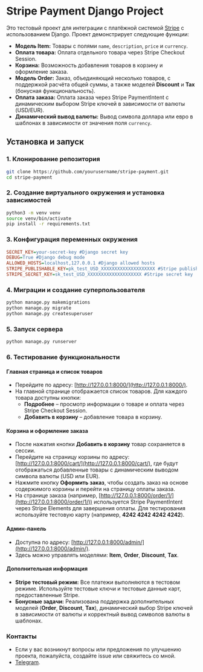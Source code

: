 # Stripe Payment Django Project

Это тестовый проект для интеграции с платёжной системой [Stripe](https://stripe.com/docs) с использованием Django. Проект демонстрирует следующие функции:

- **Модель Item:** Товары с полями `name`, `description`, `price` и `currency`.
- **Оплата товара:** Оплата отдельного товара через Stripe Checkout Session.
- **Корзина:** Возможность добавления товаров в корзину и оформление заказа.
- **Модель Order:** Заказ, объединяющий несколько товаров, с поддержкой расчёта общей суммы, а также моделей **Discount** и **Tax** (бонусная функциональность).
- **Оплата заказа:** Оплата заказа через Stripe PaymentIntent с динамическим выбором Stripe ключей в зависимости от валюты (USD/EUR).
- **Динамический вывод валюты:** Вывод символа доллара или евро в шаблонах в зависимости от значения поля `currency`.

## Установка и запуск

### 1. Клонирование репозитория

```bash
git clone https://github.com/yourusername/stripe-payment.git
cd stripe-payment
```

### 2. Создание виртуального окружения и установка зависимостей

```bash
python3 -m venv venv
source venv/bin/activate
pip install -r requirements.txt
```

### 3. Конфигурация переменных окружения

```ini
SECRET_KEY=your-secret-key #Django secret key
DEBUG=True #Django debug mode
ALLOWED_HOSTS=localhost,127.0.0.1 #Django allowed hosts
STRIPE_PUBLISHABLE_KEY=pk_test_USD_XXXXXXXXXXXXXXXXXXXX #Stripe publishable key
STRIPE_SECRET_KEY=sk_test_USD_XXXXXXXXXXXXXXXXXXXX #Stripe secret key
```

### 4. Миграции и создание суперпользователя

```bash
python manage.py makemigrations
python manage.py migrate
python manage.py createsuperuser
```

### 5. Запуск сервера

```bash
python manage.py runserver
```

### 6. Тестирование функциональности

#### Главная страница и список товаров
- Перейдите по адресу: [http://127.0.0.1:8000/](http://127.0.0.1:8000/).
- На главной странице отображается список товаров. Для каждого товара доступны кнопки:
  - **Подробнее** – просмотр информации о товаре и оплата через Stripe Checkout Session.
  - **Добавить в корзину** – добавление товара в корзину.

#### Корзина и оформление заказа
- После нажатия кнопки **Добавить в корзину** товар сохраняется в сессии.
- Перейдите на страницу корзины по адресу: [http://127.0.0.1:8000/cart/](http://127.0.0.1:8000/cart/), где будут отображаться добавленные товары с динамическим выводом символа валюты (USD или EUR).
- Нажмите кнопку **Оформить заказ**, чтобы создать заказ на основе содержимого корзины и перейти на страницу оплаты заказа.
- На странице заказа (например, [http://127.0.0.1:8000/order/1/](http://127.0.0.1:8000/order/1/)) используется Stripe PaymentIntent через Stripe Elements для завершения оплаты. Для тестирования используйте тестовую карту (например, **4242 4242 4242 4242**).

#### Админ-панель
- Доступна по адресу: [http://127.0.0.1:8000/admin/](http://127.0.0.1:8000/admin/).
- Здесь можно управлять моделями: **Item**, **Order**, **Discount**, **Tax**.

#### Дополнительная информация
- **Stripe тестовый режим:** Все платежи выполняются в тестовом режиме. Используйте тестовые ключи и тестовые данные карт, предоставленные Stripe.
- **Бонусные задачи:** Реализована поддержка дополнительных моделей (**Order**, **Discount**, **Tax**), динамический выбор Stripe ключей в зависимости от валюты и корректный вывод символов валюты в шаблонах.

### Контакты
- Если у вас возникнут вопросы или предложения по улучшению проекта, пожалуйста, создайте issue или свяжитесь со мной.
- [Telegram](https://t.me/Gvaysman).